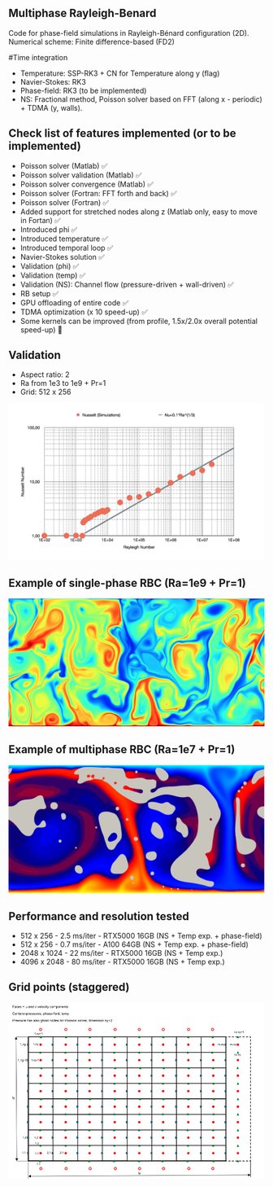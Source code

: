## Multiphase Rayleigh-Benard 
Code for phase-field simulations in Rayleigh-Bénard configuration (2D).
Numerical scheme: Finite difference-based (FD2)

#Time integration
- Temperature: SSP-RK3 + CN for Temperature along y (flag)
- Navier-Stokes: RK3
- Phase-field: RK3 (to be implemented)
- NS: Fractional method, Poisson solver based on FFT (along x - periodic) + TDMA (y, walls).



## Check list of features implemented (or to be implemented)

- Poisson solver (Matlab) ✅
- Poisson solver validation (Matlab) ✅
- Poisson solver convergence (Matlab) ✅
- Poisson solver (Fortran: FFT forth and back) ✅
- Poisson solver (Fortran) ✅
- Added support for stretched nodes along z (Matlab only, easy to move in Fortan) ✅
- Introduced phi ✅ 
- Introduced temperature ✅ 
- Introduced temporal loop ✅ 
- Navier-Stokes solution ✅ 
- Validation (phi) ✅ 
- Validation (temp) ✅ 
- Validation (NS): Channel flow (pressure-driven + wall-driven) ✅
- RB setup ✅ 
- GPU offloading of entire code  ✅
- TDMA optimization (x 10 speed-up)  ✅
- Some kernels can be improved (from profile, 1.5x/2.0x overall potential speed-up) 🚧

## Validation  
- Aspect ratio: 2
- Ra from 1e3 to 1e9 + Pr=1
- Grid: 512 x 256

![Test](doc/val.png)


## Example of single-phase RBC (Ra=1e9 + Pr=1)

![Test](doc/rbc6.png)

## Example of multiphase RBC (Ra=1e7 + Pr=1)

![Test](doc/rbc5.png)

## Performance and resolution tested

- 512 x 256 - 2.5 ms/iter - RTX5000 16GB (NS + Temp exp. + phase-field)
- 512 x 256 - 0.7 ms/iter - A100 64GB (NS + Temp exp. + phase-field)
- 2048 x 1024 - 22 ms/iter - RTX5000 16GB (NS + Temp exp.)
- 4096 x 2048 - 80 ms/iter - RTX5000 16GB (NS + Temp exp.)

## Grid points (staggered)

![Test](doc/grid.png)


